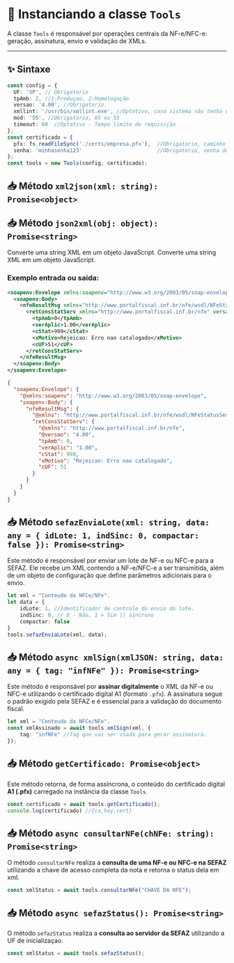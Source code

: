 # 🧰 Instanciando a classe `Tools`

A classe `Tools` é responsável por operações centrais da NF-e/NFC-e: geração, assinatura, envio e validação de XMLs.

---

## ✨ Sintaxe

```ts
const config = {
  UF: 'SP', // Obrigatorio
  tpAmb: 2, //1-Produçao, 2-Homologação
  versao: '4.00', //Obrigatorio
  xmllint: '/usr/bin/xmllint.exe', //Optativo, caso sistema não tenha declarado nas variaveis.
  mod: '55', //Obrigatorio, 65 ou 55
  timeout: 60  //Optativo - Tempo limite de requisição
};
const certificado = {
  pfx: fs.readFileSync('./certs/empresa.pfx'),  //Obrigatorio, caminho para o arquivo .pfx
  senha: 'minhasenha123'                        //Obrigatorio, senha do certificado digital
};
const tools = new Tools(config, certificado);
```

## 📥 Método `xml2json(xml: string): Promise<object>`
## 📥 Método `json2xml(obj: object): Promise<string>`
Converte uma string XML em um objeto JavaScript.
Converte uma string XML em um objeto JavaScript.

### Exemplo entrada ou saida:
```xml
<soapenv:Envelope xmlns:soapenv="http://www.w3.org/2003/05/soap-envelope">
  <soapenv:Body>
    <nfeResultMsg xmlns="http://www.portalfiscal.inf.br/nfe/wsdl/NFeStatusServico4">
      <retConsStatServ xmlns="http://www.portalfiscal.inf.br/nfe" versao="4.00">
        <tpAmb>0</tpAmb>
        <verAplic>1.00</verAplic>
        <cStat>999</cStat>
        <xMotivo>Rejeicao: Erro nao catalogado</xMotivo>
        <cUF>51</cUF>
      </retConsStatServ>
    </nfeResultMsg>
  </soapenv:Body>
</soapenv:Envelope>
```
```json
{
  "soapenv:Envelope": {
    "@xmlns:soapenv": "http://www.w3.org/2003/05/soap-envelope",
    "soapenv:Body": {
      "nfeResultMsg": {
        "@xmlns": "http://www.portalfiscal.inf.br/nfe/wsdl/NFeStatusServico4",
        "retConsStatServ": {
          "@xmlns": "http://www.portalfiscal.inf.br/nfe",
          "@versao": "4.00",
          "tpAmb": 0,
          "verAplic": "1.00",
          "cStat": 999,
          "xMotivo": "Rejeicao: Erro nao catalogado",
          "cUF": 51
        }
      }
    }
  }
}
```
## 📥 Método `sefazEnviaLote(xml: string, data: any = { idLote: 1, indSinc: 0, compactar: false }): Promise<string>`
Este método é responsável por enviar um lote de NF-e ou NFC-e para a SEFAZ. Ele recebe um XML contendo a NF-e/NFC-e a ser transmitida, além de um objeto de configuração que define parâmetros adicionais para o envio.
```ts
let xml = "Conteudo da NFCe/NFe".
let data = {
    idLote: 1, //Identificador de controle do envio do lote. 
    indSinc: 0, // 0 - Não, 1 = Sim || síncrono
    compactar: false
}
tools.sefazEnviaLote(xml, data);
```

## 📥 Método `async xmlSign(xmlJSON: string, data: any = { tag: "infNFe" }): Promise<string>`
Este método é responsável por **assinar digitalmente** o XML da NF-e ou NFC-e utilizando o certificado digital A1 (formato `.pfx`). A assinatura segue o padrão exigido pela SEFAZ e é essencial para a validação do documento fiscal.
```ts
let xml = "Conteudo da NFCe/NFe".
const xmlAssinado = await tools.xmlSign(xml, {
    tag: "infNFe" //Tag que vai ser usada para gerar assinatura.
});
```

## 📥 Método `getCertificado: Promise<object>`
Este método retorna, de forma assíncrona, o conteúdo do certificado digital **A1 (.pfx)** carregado na instância da classe `Tools`.
```ts
const certificado = await tools.getCertificado();
console.log(certificado) //{ca,key,cert}
```

## 📥 Método `async consultarNFe(chNFe: string): Promise<string>`
O método `consultarNFe` realiza a **consulta de uma NF-e ou NFC-e na SEFAZ** utilizando a chave de acesso completa da nota e retorna o status dela em xml.
```ts
const xmlStatus = await tools.consultarNFe("CHAVE DA NFE");
```

## 📥 Método `async sefazStatus(): Promise<string>`
O método `sefazStatus` realiza a **consulta ao servidor da SEFAZ** utilizando a UF de inicializaçao.
```ts
const xmlStatus = await tools.sefazStatus();
```